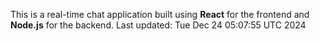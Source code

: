 This is a real-time chat application built using **React** for the frontend and **Node.js** for the backend.
Last updated: Tue Dec 24 05:07:55 UTC 2024
